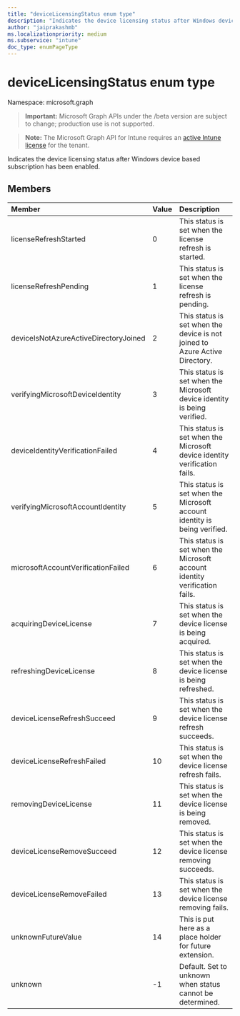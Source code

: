 ```yaml
---
title: "deviceLicensingStatus enum type"
description: "Indicates the device licensing status after Windows device based subscription has been enabled."
author: "jaiprakashmb"
ms.localizationpriority: medium
ms.subservice: "intune"
doc_type: enumPageType
---
```


# deviceLicensingStatus enum type

Namespace: microsoft.graph

> **Important:** Microsoft Graph APIs under the /beta version are subject to change; production use is not supported.

> **Note:** The Microsoft Graph API for Intune requires an [active Intune license](https://go.microsoft.com/fwlink/?linkid=839381) for the tenant.

Indicates the device licensing status after Windows device based subscription has been enabled.

## Members
|Member|Value|Description|
|:---|:---|:---|
|licenseRefreshStarted|0|This status is set when the license refresh is started.|
|licenseRefreshPending|1|This status is set when the license refresh is pending.|
|deviceIsNotAzureActiveDirectoryJoined|2|This status is set when the device is not joined to Azure Active Directory.|
|verifyingMicrosoftDeviceIdentity|3|This status is set when the Microsoft device identity is being verified.|
|deviceIdentityVerificationFailed|4|This status is set when the Microsoft device identity verification fails.|
|verifyingMicrosoftAccountIdentity|5|This status is set when the Microsoft account identity is being verified.|
|microsoftAccountVerificationFailed|6|This status is set when the Microsoft account identity verification fails.|
|acquiringDeviceLicense|7|This status is set when the device license is being acquired.|
|refreshingDeviceLicense|8|This status is set when the device license is being refreshed.|
|deviceLicenseRefreshSucceed|9|This status is set when the device license refresh succeeds.|
|deviceLicenseRefreshFailed|10|This status is set when the device license refresh fails.|
|removingDeviceLicense|11|This status is set when the device license is being removed.|
|deviceLicenseRemoveSucceed|12|This status is set when the device license removing succeeds.|
|deviceLicenseRemoveFailed|13|This status is set when the device license removing fails.|
|unknownFutureValue|14|This is put here as a place holder for future extension.|
|unknown|-1|Default. Set to unknown when status cannot be determined.|
